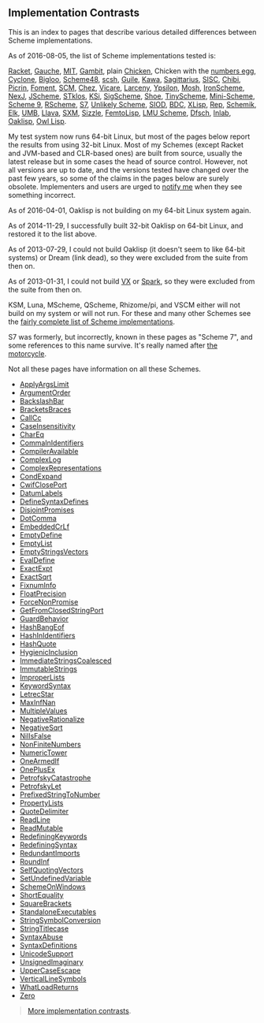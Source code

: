 ## Implementation Contrasts

This is an index to pages that describe various detailed differences between Scheme implementations.

As of 2016-08-05, the list of Scheme implementations tested is:

[Racket](http://racket-lang.org/), [Gauche](http://practical-scheme.net/gauche/), [MIT](http://www.gnu.org/software/mit-scheme/), [Gambit](http://dynamo.iro.umontreal.ca/wiki/index.php/Main_Page), plain [Chicken](http://call-cc.org/), Chicken with the [numbers egg](http://wiki.call-cc.org/eggref/4/numbers), [Cyclone](https://github.com/justinethier/cyclone), [Bigloo](http://www-sop.inria.fr/members/Manuel.Serrano/bigloo/), [Scheme48](http://s48.org/), [scsh](http://www.scsh.net/), [Guile](http://www.gnu.org/software/guile/), [Kawa](http://www.gnu.org/software/kawa/), [Sagittarius](https://code.google.com/p/sagittarius-scheme), [SISC](http://sisc-scheme.org/), [Chibi](https://code.google.com/p/chibi-scheme/), [Picrin](https://github.com/picrin-scheme/picrin), [Foment](https://code.google.com/p/foment/), [SCM](http://people.csail.mit.edu/jaffer/SCM.html), [Chez](http://scheme.com/), [Vicare](http://marcomaggi.github.io/vicare.html), [Larceny](http://www.larcenists.org/), [Ypsilon](https://code.google.com/p/ypsilon/), [Mosh](https://code.google.com/p/mosh-scheme/), [IronScheme](https://github.com/leppie/IronScheme), [NexJ](http://nexj-scheme.org/), [JScheme](http://jscheme.sourceforge.net/jscheme/main.html), [STklos](http://www.stklos.net/), [KSi](http://ksi.sourceforge.net/), [SigScheme](https://code.google.com/p/sigscheme/), [Shoe](http://www.nocrew.org/software-shoe.html), [TinyScheme](http://tinyscheme.sourceforge.net/), [Mini-Scheme](https://github.com/catseye/minischeme), [Scheme 9](http://www.t3x.org/s9fes/), [RScheme](http://www.rscheme.org/rs/index.html), [S7](https://ccrma.stanford.edu/software/snd/snd/s7.html), [Unlikely Scheme](https://marijnhaverbeke.nl/unlikely/), [SIOD](http://people.delphiforums.com/gjc/siod.html), [BDC](http://carlstrom.com/bdc-scheme/), [XLisp](http://www.xlisp.org/), [Rep](http://librep.sourceforge.net/), [Schemik](http://schemik.sourceforge.net/), [Elk](http://sam.zoy.org/elk/), [UMB](http://www.cs.umb.edu/~wrc/scheme/), [Llava](http://llava.org/), [SXM](http://www.malgil.com/sxm/), [Sizzle](http://www.grabmueller.de/martin/www/sizzle/sizzle.en.html), [FemtoLisp](https://github.com/JeffBezanson/femtolisp), [LMU Scheme](http://www.mathematik.uni-muenchen.de/~forster/sw/lmuscheme.html), [Dfsch](http://hakl.net/software/dfsch.en.html), [Inlab](http://www.inlab.de/scheme/), [Oaklisp](http://www.bcl.hamilton.ie/~barak/oaklisp), [Owl Lisp](https://code.google.com/p/owl-lisp/).

My test system now runs 64-bit Linux, but most of the pages below report the results from using 32-bit Linux.  Most of my Schemes (except Racket and JVM-based and CLR-based ones) are built from source, usually the latest release but in some cases the head of source control.  However, not all versions are up to date, and the versions tested have changed over the past few years, so some of the claims in the pages below are surely obsolete.  Implementers and users are urged to [notify me](mailto:cowan@ccil.org) when they see something incorrect.

As of 2016-04-01, Oaklisp is not building on my 64-bit Linux system again.

As of 2014-11-29, I successfully built 32-bit Oaklisp on 64-bit Linux, and restored it to the list above.

As of 2013-07-29, I could not build Oaklisp (it doesn't seem to like 64-bit systems) or Dream (link dead), so they were excluded from the suite from then on.

As of 2013-01-31, I could not build [VX](https://code.google.com/p/vx-scheme/) or [Spark](https://github.com/vijaymathew/spark-scheme), so they were excluded from the suite from then on.

KSM, Luna, MScheme, QScheme, Rhizome/pi, and VSCM either will not build on my system or will not run.  For these and many other Schemes see the [fairly complete list of Scheme implementations](http://community.schemewiki.org/?scheme-faq-standards).

S7 was formerly, but incorrectly, known in these pages as "Scheme 7", and some references to this name survive.  It's really named after [the motorcycle](http://en.wikipedia.org/wiki/Sunbeam_S7_and_S8).

Not all these pages have information on all these Schemes.

* [ApplyArgsLimit](ApplyArgsLimit.md)
* [ArgumentOrder](ArgumentOrder.md)
* [BackslashBar](BackslashBar.md)
* [BracketsBraces](BracketsBraces.md)
* [CallCc](CallCc.md)
* [CaseInsensitivity](CaseInsensitivity.md)
* [CharEq](CharEq.md)
* [CommaInIdentifiers](CommaInIdentifiers.md)
* [CompilerAvailable](CompilerAvailable.md)
* [ComplexLog](ComplexLog.md)
* [ComplexRepresentations](ComplexRepresentations.md)
* [CondExpand](CondExpand.md)
* [CwifClosePort](CwifClosePort.md)
* [DatumLabels](DatumLabels.md)
* [DefineSyntaxDefines](DefineSyntaxDefines.md)
* [DisjointPromises](DisjointPromises.md)
* [DotComma](DotComma.md)
* [EmbeddedCrLf](EmbeddedCrLf.md)
* [EmptyDefine](EmptyDefine.md)
* [EmptyList](EmptyList.md)
* [EmptyStringsVectors](EmptyStringsVectors.md)
* [EvalDefine](EvalDefine.md)
* [ExactExpt](ExactExpt.md)
* [ExactSqrt](ExactSqrt.md)
* [FixnumInfo](FixnumInfo.md)
* [FloatPrecision](FloatPrecision.md)
* [ForceNonPromise](ForceNonPromise.md)
* [GetFromClosedStringPort](GetFromClosedStringPort.md)
* [GuardBehavior](GuardBehavior.md)
* [HashBangEof](HashBangEof.md)
* [HashInIdentifiers](HashInIdentifiers.md)
* [HashQuote](HashQuote.md)
* [HygienicInclusion](HygienicInclusion.md)
* [ImmediateStringsCoalesced](ImmediateStringsCoalesced.md)
* [ImmutableStrings](ImmutableStrings.md)
* [ImproperLists](ImproperLists.md)
* [KeywordSyntax](KeywordSyntax.md)
* [LetrecStar](LetrecStar.md)
* [MaxInfNan](MaxInfNan.md)
* [MultipleValues](MultipleValues.md)
* [NegativeRationalize](NegativeRationalize.md)
* [NegativeSqrt](NegativeSqrt.md)
* [NilIsFalse](NilIsFalse.md)
* [NonFiniteNumbers](NonFiniteNumbers.md)
* [NumericTower](NumericTower.md)
* [OneArmedIf](OneArmedIf.md)
* [OnePlusEx](OnePlusEx.md)
* [PetrofskyCatastrophe](PetrofskyCatastrophe.md)
* [PetrofskyLet](PetrofskyLet.md)
* [PrefixedStringToNumber](PrefixedStringToNumber.md)
* [PropertyLists](PropertyLists.md)
* [QuoteDelimiter](QuoteDelimiter.md)
* [ReadLine](ReadLine.md)
* [ReadMutable](ReadMutable.md)
* [RedefiningKeywords](RedefiningKeywords.md)
* [RedefiningSyntax](RedefiningSyntax.md)
* [RedundantImports](RedundantImports.md)
* [RoundInf](RoundInf.md)
* [SelfQuotingVectors](SelfQuotingVectors.md)
* [SetUndefinedVariable](SetUndefinedVariable.md)
* [SchemeOnWindows](SchemeOnWindows.md)
* [ShortEquality](ShortEquality.md)
* [SquareBrackets](SquareBrackets.md)
* [StandaloneExecutables](StandaloneExecutables.md)
* [StringSymbolConversion](StringSymbolConversion.md)
* [StringTitlecase](StringTitlecase.md)
* [SyntaxAbuse](SyntaxAbuse.md)
* [SyntaxDefinitions](SyntaxDefinitions.md)
* [UnicodeSupport](UnicodeSupport.md)
* [UnsignedImaginary](UnsignedImaginary.md)
* [UpperCaseEscape](UpperCaseEscape.md)
* [VerticalLineSymbols](VerticalLineSymbols.md)
* [WhatLoadReturns](WhatLoadReturns.md)
* [Zero](Zero.md)

> [More implementation contrasts](http://web.mit.edu/~axch/www/scheme/choices.html).
